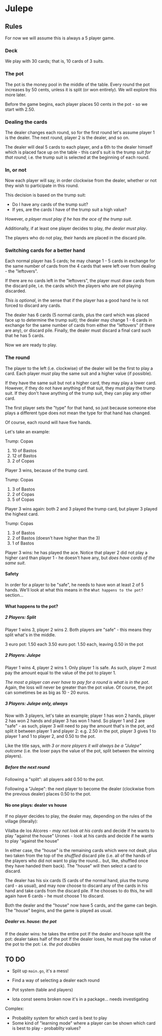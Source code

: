 # Julepe

## Rules

For now we will assume this is always a 5 player game.

### Deck 

We play with 30 cards; that is, 10 cards of 3 suits.

### The pot

The pot is the money pool in the middle of the table. Every round the pot increases by 50 cents, unless it is split (or won entirely). We will explore this more later.

Before the game begins, each player places 50 cents in the pot - so we start with 2.50.

### Dealing the cards

The dealer changes each round, so for the first round let's assume player 1 is the dealer. The next round, player 2 is the dealer, and so on.

The dealer will deal 5 cards to each player, and a 6th to the dealer himself which is placed face up on the table - this card's suit is the trump suit _for that round_; i.e. the trump suit is selected at the beginning of each round.

### In, or not

Now each player will say, in order clockwise from the dealer, whether or not they wish to participate in this round.

This decision is based on the trump suit:

* Do I have any cards of the trump suit?
* If yes, are the cards I have of the trump suit a high value?

However, _a player must play if he has the ace of the trump suit_.

Additionally, if at least one player decides to play, _the dealer must play_.

The players who do not play, their hands are placed in the discard pile.

### Switching cards for a better hand

Each normal player has 5 cards; he may change 1 - 5 cards in exchange for the same number of cards from the 4 cards that were left over from dealing - the "leftovers". 

If there are no cards left in the "leftovers", the player must draw cards from the discard pile, i.e. the cards which the players who are not playing discarded.

_This is optional_, in the sense that if the player has a good hand he is not forced to discard any cards.

The dealer has 6 cards (5 normal cards, plus the card which was placed face up to determine the trump suit); the dealer may change 1 - 6 cards in exchange for the same number of cards from either the "leftovers" (if there are any), or discard pile. Finally, the dealer must discard a final card such that he has 5 cards.

Now we are ready to play.

### The round

The player to the left (i.e. clockwise) of the dealer will be the first to play a card. Each player _must_ play the same suit and a higher value (if possible).

If they have the same suit but not a higher card, they may play a lower card. However, if they do not have anything of that suit, they must play the trump suit. If they don't have anything of the trump suit, they can play any other card.

The first player sets the "type" for that hand, so just because someone else plays a different type does not mean the type for that hand has changed.

Of course, each round will have five hands.

Let's take an example:

Trump: Copas
1) 10 of Bastos
2) 12 of Bastos
3) 2 of Copas

Player 3 wins, because of the trump card.

Trump: Copas
1) 3 of Bastos
2) 2 of Copas
3) 5 of Copas

Player 3 wins again: both 2 and 3 played the trump card, but player 3 played the highest card.

Trump: Copas
1) 3 of Bastos
2) 2 of Bastos (doesn't have higher than the 3)
3) 1 of Bastos

Player 3 wins: he has played the ace. Notice that player 2 did not play a higher card than player 1 - he doesn't have any, but _does have cards of the same suit_.

#### Safety

In order for a player to be "safe", he needs to have won at least 2 of 5 hands. We'll look at what this means in the `What happens to the pot?` section...

#### What happens to the pot?

##### 2 Players: Split

Player 1 wins 3, player 2 wins 2. Both players are "safe" - this means they split what's in the middle.

3 euro pot: 1.50 each
3.50 euro pot: 1.50 each, leaving 0.50 in the pot

##### 2 Players: Julepe

Player 1 wins 4, player 2 wins 1. Only player 1 is safe. As such, player 2 must pay the amount equal to the value of the pot to player 1. 

_The most a player can ever have to pay for a round is what is in the pot_. Again, the loss will never be greater than the pot value. Of course, the pot can sometimes be as big as 10 - 20 euros.

##### 3 Players: Julepe only, always

Now with 3 players, let's take an example; player 1 has won 2 hands, player 2 has won 2 hands and player 3 has won 1 hand. So player 1 and 2 are "safe" - as such, player 3 will need to pay the amount that's in the pot, and split it between player 1 and player 2: e.g. 2.50 in the pot, player 3 gives 1 to player 1 and 1 to player 2, and 0.50 to the pot.

Like the title says, _with 3 or more players it will always be a "Julepe" outcome_ (i.e. the loser pays the value of the pot, split between the winning players).

##### Before the next round

Following a "split": all players add 0.50 to the pot.

Following a "Julepe": the next player to become the dealer (clockwise from the previous dealer) places 0.50 to the pot.

#### No one plays: dealer vs house

If no player decides to play, the dealer may, depending on the rules of the village (literally):

Vilalba de los Alcores - _may not look at his cards_ and decide if he wants to play "against the house"
Urones - look at his cards and decide if he wants to play "against the house"

In either case, the "house" is the remaining cards which were not dealt, plus two taken from the top of the _shuffled_ discard pile (i.e. all of the hands of the players who did not want to play the round... but, like, shuffled once they have handed them back). The "house" will then select a card to discard.

The dealer has his six cards (5 cards of the normal hand, plus the trump card - as usual), and may now choose to discard any of the cards in his hand and take cards from the discard pile. If he chooses to do this, he will again have 6 cards - he must choose 1 to discard.

Both the dealer and the "house" now have 5 cards, and the game can begin. The "house" begins, and the game is played as usual.

##### Dealer vs. house: the pot

If the dealer wins: he takes the entire pot
If the dealer and house split the pot: dealer takes half of the pot
If the dealer loses, he must pay the value of the pot to the pot: i.e. _the pot doubles_

## TO DO 

* Split up `main.go`, it's a mess!
* Find a way of selecting a dealer each round
* Pot system (table and players)

* Iota const seems broken now it's in a package... needs investigating

Complex:

* Probablity system for which card is best to play
* Some kind of "learning mode" where a player can be shown which card is best to play - probablity values?
